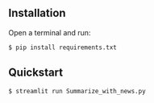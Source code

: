 ## Installation

Open a terminal and run:

```bash
$ pip install requirements.txt
```

## Quickstart

```bash
$ streamlit run Summarize_with_news.py
```


